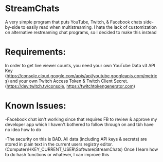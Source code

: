# StreamChats
A very simple program that puts YouTube, Twitch, &amp; Facebook chats side-by-side to easily read when multistreaming. I hate the lack of customization on alternative restreaming chat programs, so I decided to make this instead

# Requirements:

In order to get live viewer counts, you need your own YouTube Data v3 API Key (https://console.cloud.google.com/apis/api/youtube.googleapis.com/metrics) and your own Twitch Access Token & Twitch Client Secret. (https://dev.twitch.tv/console, https://twitchtokengenerator.com)

# Known Issues:

-Facebook chat isn't working since that requires FB to review & approve my developer app which I haven't bothered to follow through on and tbh have no idea how to do

-The security on this is BAD. All data (including API keys & secrets) are stored in plain text in the current users registry editor. (Computer\HKEY_CURRENT_USER\Software\StreamChats) Once I learn how to do hash functions or whatever, I can improve this
